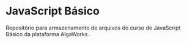# JavaScript Básico
Repositório para armazenamento de arquivos do curso de JavaScript Básico da plataforma AlgaWorks.
